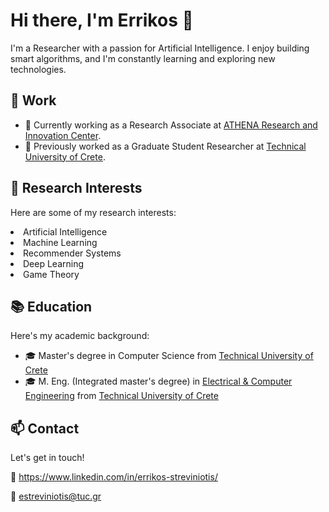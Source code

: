 <!-- Header -->
<h1>Hi there, I'm Errikos 👋</h1>

<!-- Introduction -->
<p>I'm a Researcher with a passion for Artificial Intelligence. I enjoy building smart algorithms, and I'm constantly learning and exploring new technologies.</p>

<!-- Work -->
<h2>💼 Work</h2>

<ul>
  <li>🔭 Currently working as a Research Associate at <a href="https://www.athenarc.gr/en">ATHENA Research and Innovation Center</a>.</li>
  <li>🌟 Previously worked as a Graduate Student Researcher at <a href="https://www.tuc.gr/index.php?id=5397">Technical University of Crete</a>.</li>
</ul>

<!-- Skills -->
<h2>🚀 Research Interests</h2>

<p>Here are some of my research interests:</p>
<u1>
  <li>Artificial Intelligence</li>
  <li>Machine Learning</li>
  <li>Recommender Systems</li>
  <li>Deep Learning</li>
  <li>Game Theory</li>
</u1>

<!-- Education -->
<h2>📚 Education</h2>

<p>Here's my academic background:</p>

<ul>
  <li>🎓 Master's degree in Computer Science from <a href="https://www.tuc.gr/index.php?id=5397">Technical University of Crete</a></li>
  <li>🎓 M. Eng. (Integrated master's degree) in <a href="https://www.ece.tuc.gr/index.php?id=4481">Electrical & Computer Engineering</a> from <a href="https://www.tuc.gr/index.php?id=5397">Technical University of Crete</a></li>
</ul>

<!-- Contact -->
<h2>📫 Contact</h2>

<p>Let's get in touch!</p>

🔗 https://www.linkedin.com/in/errikos-streviniotis/

📧 estreviniotis@tuc.gr

